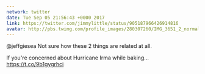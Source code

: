 ```yaml
---
network: twitter
date: Tue Sep 05 21:56:43 +0000 2017
link: https://twitter.com/jimmylittle/status/905187966426914816
avatar: http://pbs.twimg.com/profile_images/280307260/IMG_3651_2_normal.jpg
---
```


@jeffgiesea Not sure how these 2 things are related at all.

If you're concerned about Hurricane Irma while baking… https://t.co/9b1gygrhci
